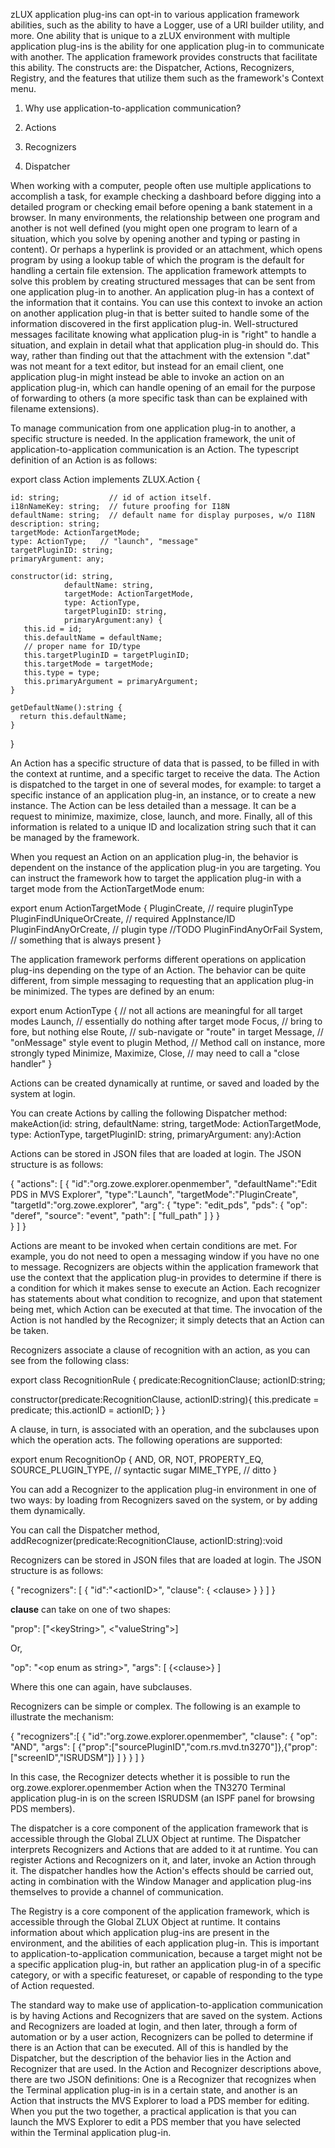<?xml version="1.0" encoding="UTF-8"?><?workdir /opt/dita-ot/out/.tmp?><?workdir-uri file:/opt/dita-ot/out/.tmp/?><?path2project ../../?><?path2project-uri ../../?><?path2rootmap-uri ../../?><topic xmlns:ditaarch="http://dita.oasis-open.org/architecture/2005/" xmlns:dita-ot="http://dita-ot.sourceforge.net/ns/201007/dita-ot" class="- topic/topic " ditaarch:DITAArchVersion="1.2" domains="(topic hi-d) (topic ut-d) (topic indexing-d) (topic hazard-d) (topic abbrev-d) (topic pr-d) (topic sw-d) (topic ui-d)" id="application-to-application-communication" xtrf="file:/opt/dita-ot/data/extend/extend-desktop/mvd-apptoappcommunication.md" xtrc="topic:1;182:3"><title class="- topic/title " xtrf="file:/opt/dita-ot/data/extend/extend-desktop/mvd-apptoappcommunication.md" xtrc="title:1;182:3">Application-to-application communication</title><body class="- topic/body " xtrf="file:/opt/dita-ot/data/extend/extend-desktop/mvd-apptoappcommunication.md" xtrc="body:1;182:3"><p class="- topic/p " xtrf="file:/opt/dita-ot/data/extend/extend-desktop/mvd-apptoappcommunication.md" xtrc="p:1;182:3">zLUX application plug-ins can opt-in to various application framework abilities, such as the ability to have a Logger, use of a URI builder utility, and more. One ability that is unique to a zLUX environment with multiple application plug-ins is the ability for one application plug-in to communicate with another. The application framework provides constructs that facilitate this ability. The constructs are: the Dispatcher, Actions, Recognizers, Registry, and the features that utilize them such as the framework's Context menu.</p><ol class="- topic/ol " xtrf="file:/opt/dita-ot/data/extend/extend-desktop/mvd-apptoappcommunication.md" xtrc="ol:1;182:3"><li class="- topic/li " xtrf="file:/opt/dita-ot/data/extend/extend-desktop/mvd-apptoappcommunication.md" xtrc="li:1;182:3"><p class="- topic/p " xtrf="file:/opt/dita-ot/data/extend/extend-desktop/mvd-apptoappcommunication.md" xtrc="p:2;182:3"><xref class="- topic/xref " href="#why-application-to-application-communication" dita-ot:orig-format="html" format="dita" xtrf="file:/opt/dita-ot/data/extend/extend-desktop/mvd-apptoappcommunication.md" xtrc="xref:1;182:3">Why use application-to-application communication?</xref></p></li><li class="- topic/li " xtrf="file:/opt/dita-ot/data/extend/extend-desktop/mvd-apptoappcommunication.md" xtrc="li:2;182:3"><p class="- topic/p " xtrf="file:/opt/dita-ot/data/extend/extend-desktop/mvd-apptoappcommunication.md" xtrc="p:3;182:3"><xref class="- topic/xref " href="#actions" dita-ot:orig-format="html" format="dita" xtrf="file:/opt/dita-ot/data/extend/extend-desktop/mvd-apptoappcommunication.md" xtrc="xref:2;182:3">Actions</xref></p></li><li class="- topic/li " xtrf="file:/opt/dita-ot/data/extend/extend-desktop/mvd-apptoappcommunication.md" xtrc="li:3;182:3"><p class="- topic/p " xtrf="file:/opt/dita-ot/data/extend/extend-desktop/mvd-apptoappcommunication.md" xtrc="p:4;182:3"><xref class="- topic/xref " href="#recognizers" dita-ot:orig-format="html" format="dita" xtrf="file:/opt/dita-ot/data/extend/extend-desktop/mvd-apptoappcommunication.md" xtrc="xref:3;182:3">Recognizers</xref></p></li><li class="- topic/li " xtrf="file:/opt/dita-ot/data/extend/extend-desktop/mvd-apptoappcommunication.md" xtrc="li:4;182:3"><p class="- topic/p " xtrf="file:/opt/dita-ot/data/extend/extend-desktop/mvd-apptoappcommunication.md" xtrc="p:5;182:3"><xref class="- topic/xref " href="#dispatcher" dita-ot:orig-format="html" format="dita" xtrf="file:/opt/dita-ot/data/extend/extend-desktop/mvd-apptoappcommunication.md" xtrc="xref:4;182:3">Dispatcher</xref></p></li></ol></body><topic class="- topic/topic " ditaarch:DITAArchVersion="1.2" domains="(topic hi-d) (topic ut-d) (topic indexing-d) (topic hazard-d) (topic abbrev-d) (topic pr-d) (topic sw-d) (topic ui-d)" id="why-use-application-to-application-communication" xtrf="file:/opt/dita-ot/data/extend/extend-desktop/mvd-apptoappcommunication.md" xtrc="topic:2;182:3"><title class="- topic/title " xtrf="file:/opt/dita-ot/data/extend/extend-desktop/mvd-apptoappcommunication.md" xtrc="title:2;182:3">Why use application-to-application communication?</title><body class="- topic/body " xtrf="file:/opt/dita-ot/data/extend/extend-desktop/mvd-apptoappcommunication.md" xtrc="body:2;182:3"><p class="- topic/p " xtrf="file:/opt/dita-ot/data/extend/extend-desktop/mvd-apptoappcommunication.md" xtrc="p:6;182:3">When working with a computer, people often use multiple applications to accomplish a task, for example checking a dashboard before digging into a detailed program or checking email before opening a bank statement in a browser. In many environments, the relationship between one program and another is not well defined (you might open one program to learn of a situation, which you solve by opening another and typing or pasting in content). Or perhaps a hyperlink is provided or an attachment, which opens program by using a lookup table of which the program is the default for handling a certain file extension. The application framework attempts to solve this problem by creating structured messages that can be sent from one application plug-in to another. An application plug-in has a context of the information that it contains. You can use this context to invoke an action on another application plug-in that is better suited to handle some of the information discovered in the first application plug-in. Well-structured messages facilitate knowing what application plug-in is "right" to handle a situation, and explain in detail what that application plug-in should do. This way, rather than finding out that the attachment with the extension ".dat" was not meant for a text editor, but instead for an email client, one application plug-in might instead be able to invoke an action on an application plug-in, which can handle opening of an email for the purpose of forwarding to others (a more specific task than can be explained with filename extensions).</p></body></topic><topic class="- topic/topic " ditaarch:DITAArchVersion="1.2" domains="(topic hi-d) (topic ut-d) (topic indexing-d) (topic hazard-d) (topic abbrev-d) (topic pr-d) (topic sw-d) (topic ui-d)" id="actions" xtrf="file:/opt/dita-ot/data/extend/extend-desktop/mvd-apptoappcommunication.md" xtrc="topic:3;182:3"><title class="- topic/title " xtrf="file:/opt/dita-ot/data/extend/extend-desktop/mvd-apptoappcommunication.md" xtrc="title:3;182:3">Actions</title><body class="- topic/body " xtrf="file:/opt/dita-ot/data/extend/extend-desktop/mvd-apptoappcommunication.md" xtrc="body:3;182:3"><p class="- topic/p " xtrf="file:/opt/dita-ot/data/extend/extend-desktop/mvd-apptoappcommunication.md" xtrc="p:7;182:3">To manage communication from one application plug-in to another, a specific structure is needed. In the application framework, the unit of application-to-application communication is an Action. The typescript definition of an Action is as follows:</p><codeblock class="+ topic/pre pr-d/codeblock " xml:space="preserve" xtrf="file:/opt/dita-ot/data/extend/extend-desktop/mvd-apptoappcommunication.md" xtrc="codeblock:1;182:3">export class Action implements ZLUX.Action {
    id: string;           // id of action itself.
    i18nNameKey: string;  // future proofing for I18N
    defaultName: string;  // default name for display purposes, w/o I18N
    description: string;
    targetMode: ActionTargetMode;
    type: ActionType;   // "launch", "message"
    targetPluginID: string;
    primaryArgument: any;

    constructor(id: string, 
                defaultName: string,
                targetMode: ActionTargetMode, 
                type: ActionType,
                targetPluginID: string,
                primaryArgument:any) {
       this.id = id;
       this.defaultName = defaultName;
       // proper name for ID/type
       this.targetPluginID = targetPluginID; 
       this.targetMode = targetMode;
       this.type = type;
       this.primaryArgument = primaryArgument;
    }

    getDefaultName():string {
      return this.defaultName;
    }
}</codeblock><p class="- topic/p " xtrf="file:/opt/dita-ot/data/extend/extend-desktop/mvd-apptoappcommunication.md" xtrc="p:8;182:3">An Action has a specific structure of data that is passed, to be filled in with the context at runtime, and a specific target to receive the data. The Action is dispatched to the target in one of several modes, for example: to target a specific instance of an application plug-in, an instance, or to create a new instance. The Action can be less detailed than a message. It can be a request to minimize, maximize, close, launch, and more. Finally, all of this information is related to a unique ID and localization string such that it can be managed by the framework.</p></body><topic class="- topic/topic " ditaarch:DITAArchVersion="1.2" domains="(topic hi-d) (topic ut-d) (topic indexing-d) (topic hazard-d) (topic abbrev-d) (topic pr-d) (topic sw-d) (topic ui-d)" id="action-target-modes" xtrf="file:/opt/dita-ot/data/extend/extend-desktop/mvd-apptoappcommunication.md" xtrc="topic:4;182:3"><title class="- topic/title " xtrf="file:/opt/dita-ot/data/extend/extend-desktop/mvd-apptoappcommunication.md" xtrc="title:4;182:3">Action target modes</title><body class="- topic/body " xtrf="file:/opt/dita-ot/data/extend/extend-desktop/mvd-apptoappcommunication.md" xtrc="body:4;182:3"><p class="- topic/p " xtrf="file:/opt/dita-ot/data/extend/extend-desktop/mvd-apptoappcommunication.md" xtrc="p:9;182:3">When you request an Action on an application plug-in, the behavior is dependent on the instance of the application plug-in you are targeting.
You can instruct the framework how to target the application plug-in with a target mode from the <codeph class="+ topic/ph pr-d/codeph " xtrf="file:/opt/dita-ot/data/extend/extend-desktop/mvd-apptoappcommunication.md" xtrc="codeph:1;182:3">ActionTargetMode</codeph> <codeph class="+ topic/ph pr-d/codeph " xtrf="file:/opt/dita-ot/data/extend/extend-desktop/mvd-apptoappcommunication.md" xtrc="codeph:2;182:3">enum</codeph>:</p><codeblock class="+ topic/pre pr-d/codeblock " xml:space="preserve" xtrf="file:/opt/dita-ot/data/extend/extend-desktop/mvd-apptoappcommunication.md" xtrc="codeblock:2;182:3">export enum ActionTargetMode {
  PluginCreate,                // require pluginType
  PluginFindUniqueOrCreate,    // required AppInstance/ID
  PluginFindAnyOrCreate,       // plugin type
  //TODO PluginFindAnyOrFail
  System,                      // something that is always present
}</codeblock></body></topic><topic class="- topic/topic " ditaarch:DITAArchVersion="1.2" domains="(topic hi-d) (topic ut-d) (topic indexing-d) (topic hazard-d) (topic abbrev-d) (topic pr-d) (topic sw-d) (topic ui-d)" id="action-types" xtrf="file:/opt/dita-ot/data/extend/extend-desktop/mvd-apptoappcommunication.md" xtrc="topic:5;182:3"><title class="- topic/title " xtrf="file:/opt/dita-ot/data/extend/extend-desktop/mvd-apptoappcommunication.md" xtrc="title:5;182:3">Action types</title><body class="- topic/body " xtrf="file:/opt/dita-ot/data/extend/extend-desktop/mvd-apptoappcommunication.md" xtrc="body:5;182:3"><p class="- topic/p " xtrf="file:/opt/dita-ot/data/extend/extend-desktop/mvd-apptoappcommunication.md" xtrc="p:10;182:3">The application framework performs different operations on application plug-ins depending on the type of an Action. The behavior can be quite different, from simple messaging to requesting that an application plug-in be minimized. The types are defined by an <codeph class="+ topic/ph pr-d/codeph " xtrf="file:/opt/dita-ot/data/extend/extend-desktop/mvd-apptoappcommunication.md" xtrc="codeph:3;182:3">enum</codeph>:</p><codeblock class="+ topic/pre pr-d/codeblock " xml:space="preserve" xtrf="file:/opt/dita-ot/data/extend/extend-desktop/mvd-apptoappcommunication.md" xtrc="codeblock:3;182:3">export enum ActionType {       // not all actions are meaningful for all target modes
  Launch,                      // essentially do nothing after target mode
  Focus,                       // bring to fore, but nothing else
  Route,                       // sub-navigate or "route" in target
  Message,                     // "onMessage" style event to plugin
  Method,                      // Method call on instance, more strongly typed
  Minimize,
  Maximize,
  Close,                       // may need to call a "close handler"
} </codeblock></body></topic><topic class="- topic/topic " ditaarch:DITAArchVersion="1.2" domains="(topic hi-d) (topic ut-d) (topic indexing-d) (topic hazard-d) (topic abbrev-d) (topic pr-d) (topic sw-d) (topic ui-d)" id="loading-actions" xtrf="file:/opt/dita-ot/data/extend/extend-desktop/mvd-apptoappcommunication.md" xtrc="topic:6;182:3"><title class="- topic/title " xtrf="file:/opt/dita-ot/data/extend/extend-desktop/mvd-apptoappcommunication.md" xtrc="title:6;182:3">Loading actions</title><body class="- topic/body " xtrf="file:/opt/dita-ot/data/extend/extend-desktop/mvd-apptoappcommunication.md" xtrc="body:6;182:3"><p class="- topic/p " xtrf="file:/opt/dita-ot/data/extend/extend-desktop/mvd-apptoappcommunication.md" xtrc="p:11;182:3">Actions can be created dynamically at runtime, or saved and loaded by the system at login.</p></body></topic><topic class="- topic/topic " ditaarch:DITAArchVersion="1.2" domains="(topic hi-d) (topic ut-d) (topic indexing-d) (topic hazard-d) (topic abbrev-d) (topic pr-d) (topic sw-d) (topic ui-d)" id="dynamically" xtrf="file:/opt/dita-ot/data/extend/extend-desktop/mvd-apptoappcommunication.md" xtrc="topic:7;182:3"><title class="- topic/title " xtrf="file:/opt/dita-ot/data/extend/extend-desktop/mvd-apptoappcommunication.md" xtrc="title:7;182:3">Dynamically</title><body class="- topic/body " xtrf="file:/opt/dita-ot/data/extend/extend-desktop/mvd-apptoappcommunication.md" xtrc="body:7;182:3"><p class="- topic/p " xtrf="file:/opt/dita-ot/data/extend/extend-desktop/mvd-apptoappcommunication.md" xtrc="p:12;182:3">You can create Actions by calling the following Dispatcher method: <codeph class="+ topic/ph pr-d/codeph " xtrf="file:/opt/dita-ot/data/extend/extend-desktop/mvd-apptoappcommunication.md" xtrc="codeph:4;182:3">makeAction(id: string, defaultName: string, targetMode: ActionTargetMode, type: ActionType, targetPluginID: string, primaryArgument: any):Action</codeph></p></body></topic><topic class="- topic/topic " ditaarch:DITAArchVersion="1.2" domains="(topic hi-d) (topic ut-d) (topic indexing-d) (topic hazard-d) (topic abbrev-d) (topic pr-d) (topic sw-d) (topic ui-d)" id="saved-on-system" xtrf="file:/opt/dita-ot/data/extend/extend-desktop/mvd-apptoappcommunication.md" xtrc="topic:8;182:3"><title class="- topic/title " xtrf="file:/opt/dita-ot/data/extend/extend-desktop/mvd-apptoappcommunication.md" xtrc="title:8;182:3">Saved on system</title><body class="- topic/body " xtrf="file:/opt/dita-ot/data/extend/extend-desktop/mvd-apptoappcommunication.md" xtrc="body:8;182:3"><p class="- topic/p " xtrf="file:/opt/dita-ot/data/extend/extend-desktop/mvd-apptoappcommunication.md" xtrc="p:13;182:3">Actions can be stored in JSON files that are loaded at login. The JSON structure is as follows:</p><codeblock class="+ topic/pre pr-d/codeblock " xml:space="preserve" xtrf="file:/opt/dita-ot/data/extend/extend-desktop/mvd-apptoappcommunication.md" xtrc="codeblock:4;182:3">{
  "actions": [
    {
      "id":"org.zowe.explorer.openmember",
      "defaultName":"Edit PDS in MVS Explorer",
      "type":"Launch",
      "targetMode":"PluginCreate",
      "targetId":"org.zowe.explorer",
      "arg": {
        "type": "edit_pds",
        "pds": {
          "op": "deref",
          "source": "event",
          "path": [
            "full_path"
          ]
        }
      }    
    }
  ]
}</codeblock></body></topic></topic><topic class="- topic/topic " ditaarch:DITAArchVersion="1.2" domains="(topic hi-d) (topic ut-d) (topic indexing-d) (topic hazard-d) (topic abbrev-d) (topic pr-d) (topic sw-d) (topic ui-d)" id="recognizers" xtrf="file:/opt/dita-ot/data/extend/extend-desktop/mvd-apptoappcommunication.md" xtrc="topic:9;182:3"><title class="- topic/title " xtrf="file:/opt/dita-ot/data/extend/extend-desktop/mvd-apptoappcommunication.md" xtrc="title:9;182:3">Recognizers</title><body class="- topic/body " xtrf="file:/opt/dita-ot/data/extend/extend-desktop/mvd-apptoappcommunication.md" xtrc="body:9;182:3"><p class="- topic/p " xtrf="file:/opt/dita-ot/data/extend/extend-desktop/mvd-apptoappcommunication.md" xtrc="p:14;182:3">Actions are meant to be invoked when certain conditions are met. For example, you do not need to open a messaging window if you have no one to message. Recognizers are objects within the application framework that use the context that the application plug-in provides to determine if there is a condition for which it makes sense to execute an Action. Each recognizer has statements about what condition to recognize, and upon that statement being met, which Action can be executed at that time. The invocation of the Action is not handled by the Recognizer; it simply detects that an Action can be taken.</p></body><topic class="- topic/topic " ditaarch:DITAArchVersion="1.2" domains="(topic hi-d) (topic ut-d) (topic indexing-d) (topic hazard-d) (topic abbrev-d) (topic pr-d) (topic sw-d) (topic ui-d)" id="recognition-clauses" xtrf="file:/opt/dita-ot/data/extend/extend-desktop/mvd-apptoappcommunication.md" xtrc="topic:10;182:3"><title class="- topic/title " xtrf="file:/opt/dita-ot/data/extend/extend-desktop/mvd-apptoappcommunication.md" xtrc="title:10;182:3">Recognition clauses</title><body class="- topic/body " xtrf="file:/opt/dita-ot/data/extend/extend-desktop/mvd-apptoappcommunication.md" xtrc="body:10;182:3"><p class="- topic/p " xtrf="file:/opt/dita-ot/data/extend/extend-desktop/mvd-apptoappcommunication.md" xtrc="p:15;182:3">Recognizers associate a clause of recognition with an action, as you can see from the following class:</p><codeblock class="+ topic/pre pr-d/codeblock " xml:space="preserve" xtrf="file:/opt/dita-ot/data/extend/extend-desktop/mvd-apptoappcommunication.md" xtrc="codeblock:5;182:3">export class RecognitionRule {
  predicate:RecognitionClause;
  actionID:string;

  constructor(predicate:RecognitionClause, actionID:string){
    this.predicate = predicate;
    this.actionID = actionID;
  }
}</codeblock><p class="- topic/p " xtrf="file:/opt/dita-ot/data/extend/extend-desktop/mvd-apptoappcommunication.md" xtrc="p:16;182:3">A clause, in turn, is associated with an operation, and the subclauses upon which the operation acts. The following operations are supported:</p><codeblock class="+ topic/pre pr-d/codeblock " xml:space="preserve" xtrf="file:/opt/dita-ot/data/extend/extend-desktop/mvd-apptoappcommunication.md" xtrc="codeblock:6;182:3">export enum RecognitionOp {
  AND,
  OR,
  NOT,
  PROPERTY_EQ,        
  SOURCE_PLUGIN_TYPE,      // syntactic sugar
  MIME_TYPE,        // ditto
}</codeblock></body></topic><topic class="- topic/topic " ditaarch:DITAArchVersion="1.2" domains="(topic hi-d) (topic ut-d) (topic indexing-d) (topic hazard-d) (topic abbrev-d) (topic pr-d) (topic sw-d) (topic ui-d)" id="loading-recognizers-at-runtime" xtrf="file:/opt/dita-ot/data/extend/extend-desktop/mvd-apptoappcommunication.md" xtrc="topic:11;182:3"><title class="- topic/title " xtrf="file:/opt/dita-ot/data/extend/extend-desktop/mvd-apptoappcommunication.md" xtrc="title:11;182:3">Loading Recognizers at runtime</title><body class="- topic/body " xtrf="file:/opt/dita-ot/data/extend/extend-desktop/mvd-apptoappcommunication.md" xtrc="body:11;182:3"><p class="- topic/p " xtrf="file:/opt/dita-ot/data/extend/extend-desktop/mvd-apptoappcommunication.md" xtrc="p:17;182:3">You can add a Recognizer to the application plug-in environment in one of two ways: by loading from Recognizers saved on the system, or by adding them dynamically.</p></body><topic class="- topic/topic " ditaarch:DITAArchVersion="1.2" domains="(topic hi-d) (topic ut-d) (topic indexing-d) (topic hazard-d) (topic abbrev-d) (topic pr-d) (topic sw-d) (topic ui-d)" id="dynamically-1" xtrf="file:/opt/dita-ot/data/extend/extend-desktop/mvd-apptoappcommunication.md" xtrc="topic:12;182:3"><title class="- topic/title " xtrf="file:/opt/dita-ot/data/extend/extend-desktop/mvd-apptoappcommunication.md" xtrc="title:12;182:3">Dynamically</title><body class="- topic/body " xtrf="file:/opt/dita-ot/data/extend/extend-desktop/mvd-apptoappcommunication.md" xtrc="body:12;182:3"><p class="- topic/p " xtrf="file:/opt/dita-ot/data/extend/extend-desktop/mvd-apptoappcommunication.md" xtrc="p:18;182:3">You can call the Dispatcher method, <codeph class="+ topic/ph pr-d/codeph " xtrf="file:/opt/dita-ot/data/extend/extend-desktop/mvd-apptoappcommunication.md" xtrc="codeph:5;182:3">addRecognizer(predicate:RecognitionClause, actionID:string):void</codeph></p></body></topic><topic class="- topic/topic " ditaarch:DITAArchVersion="1.2" domains="(topic hi-d) (topic ut-d) (topic indexing-d) (topic hazard-d) (topic abbrev-d) (topic pr-d) (topic sw-d) (topic ui-d)" id="saved-on-system-1" xtrf="file:/opt/dita-ot/data/extend/extend-desktop/mvd-apptoappcommunication.md" xtrc="topic:13;182:3"><title class="- topic/title " xtrf="file:/opt/dita-ot/data/extend/extend-desktop/mvd-apptoappcommunication.md" xtrc="title:13;182:3">Saved on system</title><body class="- topic/body " xtrf="file:/opt/dita-ot/data/extend/extend-desktop/mvd-apptoappcommunication.md" xtrc="body:13;182:3"><p class="- topic/p " xtrf="file:/opt/dita-ot/data/extend/extend-desktop/mvd-apptoappcommunication.md" xtrc="p:19;182:3">Recognizers can be stored in JSON files that are loaded at login. The JSON structure is as follows:</p><codeblock class="+ topic/pre pr-d/codeblock " xml:space="preserve" xtrf="file:/opt/dita-ot/data/extend/extend-desktop/mvd-apptoappcommunication.md" xtrc="codeblock:7;182:3">{
  "recognizers": [
    {
      "id":"&lt;actionID&gt;",
      "clause": {
        &lt;clause&gt;
      }
    }
  ]
}
</codeblock><p class="- topic/p " xtrf="file:/opt/dita-ot/data/extend/extend-desktop/mvd-apptoappcommunication.md" xtrc="p:20;182:3"><b class="+ topic/ph hi-d/b " xtrf="file:/opt/dita-ot/data/extend/extend-desktop/mvd-apptoappcommunication.md" xtrc="b:1;182:3">clause</b> can take on one of two shapes:</p><codeblock class="+ topic/pre pr-d/codeblock " xml:space="preserve" xtrf="file:/opt/dita-ot/data/extend/extend-desktop/mvd-apptoappcommunication.md" xtrc="codeblock:8;182:3">"prop": ["&lt;keyString&gt;", &lt;"valueString"&gt;]</codeblock><p class="- topic/p " xtrf="file:/opt/dita-ot/data/extend/extend-desktop/mvd-apptoappcommunication.md" xtrc="p:21;182:3">Or,</p><codeblock class="+ topic/pre pr-d/codeblock " xml:space="preserve" xtrf="file:/opt/dita-ot/data/extend/extend-desktop/mvd-apptoappcommunication.md" xtrc="codeblock:9;182:3">"op": "&lt;op enum as string&gt;",
"args": [
  {&lt;clause&gt;} 
]</codeblock><p class="- topic/p " xtrf="file:/opt/dita-ot/data/extend/extend-desktop/mvd-apptoappcommunication.md" xtrc="p:22;182:3">Where this one can again, have subclauses.</p></body></topic></topic><topic class="- topic/topic " ditaarch:DITAArchVersion="1.2" domains="(topic hi-d) (topic ut-d) (topic indexing-d) (topic hazard-d) (topic abbrev-d) (topic pr-d) (topic sw-d) (topic ui-d)" id="recognizer-example" xtrf="file:/opt/dita-ot/data/extend/extend-desktop/mvd-apptoappcommunication.md" xtrc="topic:14;182:3"><title class="- topic/title " xtrf="file:/opt/dita-ot/data/extend/extend-desktop/mvd-apptoappcommunication.md" xtrc="title:14;182:3">Recognizer example</title><body class="- topic/body " xtrf="file:/opt/dita-ot/data/extend/extend-desktop/mvd-apptoappcommunication.md" xtrc="body:14;182:3"><p class="- topic/p " xtrf="file:/opt/dita-ot/data/extend/extend-desktop/mvd-apptoappcommunication.md" xtrc="p:23;182:3">Recognizers can be simple or complex. The following is an example to illustrate the mechanism:</p><codeblock class="+ topic/pre pr-d/codeblock " xml:space="preserve" xtrf="file:/opt/dita-ot/data/extend/extend-desktop/mvd-apptoappcommunication.md" xtrc="codeblock:10;182:3">{
  "recognizers":[
    {
      "id":"org.zowe.explorer.openmember",
      "clause": {
        "op": "AND",
        "args": [
         {"prop":["sourcePluginID","com.rs.mvd.tn3270"]},{"prop":["screenID","ISRUDSM"]} 
        ]
      }
    }
  ]
}</codeblock><p class="- topic/p " xtrf="file:/opt/dita-ot/data/extend/extend-desktop/mvd-apptoappcommunication.md" xtrc="p:24;182:3">In this case, the Recognizer detects whether it is possible to run the <codeph class="+ topic/ph pr-d/codeph " xtrf="file:/opt/dita-ot/data/extend/extend-desktop/mvd-apptoappcommunication.md" xtrc="codeph:6;182:3">org.zowe.explorer.openmember</codeph> Action when the TN3270 Terminal application plug-in is on the screen ISRUDSM (an ISPF panel for browsing PDS members).</p></body></topic></topic><topic class="- topic/topic " ditaarch:DITAArchVersion="1.2" domains="(topic hi-d) (topic ut-d) (topic indexing-d) (topic hazard-d) (topic abbrev-d) (topic pr-d) (topic sw-d) (topic ui-d)" id="dispatcher" xtrf="file:/opt/dita-ot/data/extend/extend-desktop/mvd-apptoappcommunication.md" xtrc="topic:15;182:3"><title class="- topic/title " xtrf="file:/opt/dita-ot/data/extend/extend-desktop/mvd-apptoappcommunication.md" xtrc="title:15;182:3">Dispatcher</title><body class="- topic/body " xtrf="file:/opt/dita-ot/data/extend/extend-desktop/mvd-apptoappcommunication.md" xtrc="body:15;182:3"><p class="- topic/p " xtrf="file:/opt/dita-ot/data/extend/extend-desktop/mvd-apptoappcommunication.md" xtrc="p:25;182:3">The dispatcher is a core component of the application framework that is accessible through the Global <codeph class="+ topic/ph pr-d/codeph " xtrf="file:/opt/dita-ot/data/extend/extend-desktop/mvd-apptoappcommunication.md" xtrc="codeph:7;182:3">ZLUX</codeph> Object at runtime. The Dispatcher interprets Recognizers and Actions that are added to it at runtime. You can register Actions and Recognizers on it, and later, invoke an Action through it. The dispatcher handles how the Action's effects should be carried out, acting in combination with the Window Manager and application plug-ins themselves to provide a channel of communication.</p></body></topic><topic class="- topic/topic " ditaarch:DITAArchVersion="1.2" domains="(topic hi-d) (topic ut-d) (topic indexing-d) (topic hazard-d) (topic abbrev-d) (topic pr-d) (topic sw-d) (topic ui-d)" id="registry" xtrf="file:/opt/dita-ot/data/extend/extend-desktop/mvd-apptoappcommunication.md" xtrc="topic:16;182:3"><title class="- topic/title " xtrf="file:/opt/dita-ot/data/extend/extend-desktop/mvd-apptoappcommunication.md" xtrc="title:16;182:3">Registry</title><body class="- topic/body " xtrf="file:/opt/dita-ot/data/extend/extend-desktop/mvd-apptoappcommunication.md" xtrc="body:16;182:3"><p class="- topic/p " xtrf="file:/opt/dita-ot/data/extend/extend-desktop/mvd-apptoappcommunication.md" xtrc="p:26;182:3">The Registry is a core component of the application framework, which is accessible through the Global <codeph class="+ topic/ph pr-d/codeph " xtrf="file:/opt/dita-ot/data/extend/extend-desktop/mvd-apptoappcommunication.md" xtrc="codeph:8;182:3">ZLUX</codeph> Object at runtime. It contains information about which application plug-ins are present in the environment, and the abilities of each application plug-in. This is important to application-to-application communication, because a target might not be a specific application plug-in, but rather an application plug-in of a specific category, or with a specific featureset, or capable of responding to the type of Action requested.</p></body></topic><topic class="- topic/topic " ditaarch:DITAArchVersion="1.2" domains="(topic hi-d) (topic ut-d) (topic indexing-d) (topic hazard-d) (topic abbrev-d) (topic pr-d) (topic sw-d) (topic ui-d)" id="pulling-it-all-together-in-an-example" xtrf="file:/opt/dita-ot/data/extend/extend-desktop/mvd-apptoappcommunication.md" xtrc="topic:17;182:3"><title class="- topic/title " xtrf="file:/opt/dita-ot/data/extend/extend-desktop/mvd-apptoappcommunication.md" xtrc="title:17;182:3">Pulling it all together in an example</title><body class="- topic/body " xtrf="file:/opt/dita-ot/data/extend/extend-desktop/mvd-apptoappcommunication.md" xtrc="body:17;182:3"><p class="- topic/p " xtrf="file:/opt/dita-ot/data/extend/extend-desktop/mvd-apptoappcommunication.md" xtrc="p:27;182:3">The standard way to make use of application-to-application communication is by having Actions and Recognizers that are saved on the system. Actions and Recognizers are loaded at login, and then later, through a form of automation or by a user action, Recognizers can be polled to determine if there is an Action that can be executed. All of this is handled by the Dispatcher, but the description of the behavior lies in the Action and Recognizer that are used. In the Action and Recognizer descriptions above, there are two JSON definitions: One is a Recognizer that recognizes when the Terminal application plug-in is in a certain state, and another is an Action that instructs the MVS Explorer to load a PDS member for editing. When you put the two together, a practical application is that you can launch the MVS Explorer to edit a PDS member that you have selected within the Terminal application plug-in.</p></body></topic></topic>